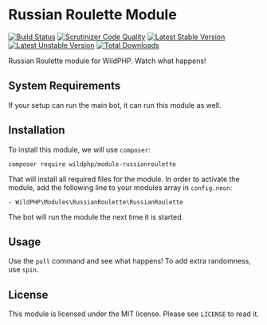 # Russian Roulette Module
[![Build Status](https://scrutinizer-ci.com/g/WildPHP/module-russianroulette/badges/build.png?b=master)](https://scrutinizer-ci.com/g/WildPHP/module-russianroulette/build-status/master)
[![Scrutinizer Code Quality](https://scrutinizer-ci.com/g/WildPHP/module-russianroulette/badges/quality-score.png?b=master)](https://scrutinizer-ci.com/g/WildPHP/module-russianroulette/?branch=master)
[![Latest Stable Version](https://poser.pugx.org/wildphp/module-russianroulette/v/stable)](https://packagist.org/packages/wildphp/module-russianroulette)
[![Latest Unstable Version](https://poser.pugx.org/wildphp/module-russianroulette/v/unstable)](https://packagist.org/packages/wildphp/module-russianroulette)
[![Total Downloads](https://poser.pugx.org/wildphp/module-russianroulette/downloads)](https://packagist.org/packages/wildphp/module-russianroulette)

Russian Roulette module for WildPHP. Watch what happens!

## System Requirements
If your setup can run the main bot, it can run this module as well.

## Installation
To install this module, we will use `composer`:

```composer require wildphp/module-russianroulette```

That will install all required files for the module. In order to activate the module, add the following line to your modules array in `config.neon`:

    - WildPHP\Modules\RussianRoulette\RussianRoulette

The bot will run the module the next time it is started.

## Usage
Use the `pull` command and see what happens! To add extra randomness, use `spin`.

## License
This module is licensed under the MIT license. Please see `LICENSE` to read it.
